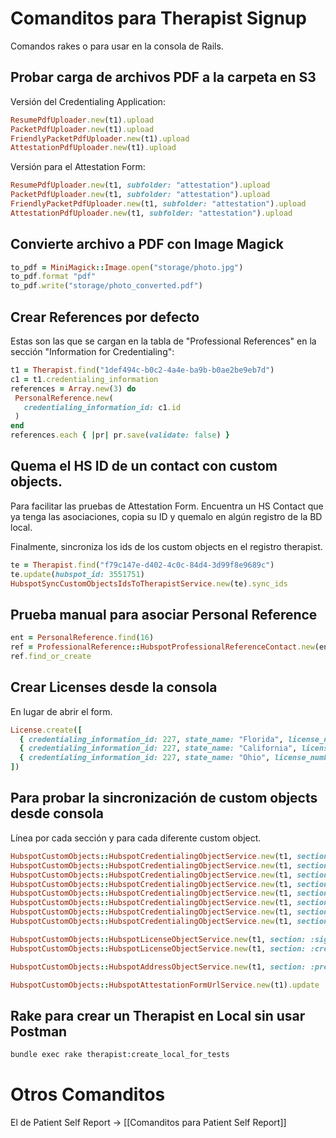 # Comanditos para Therapist Signup

Comandos rakes o para usar en la consola de Rails.

## Probar carga de archivos PDF a la carpeta en S3

Versión del Credentialing Application:
```ruby
ResumePdfUploader.new(t1).upload
PacketPdfUploader.new(t1).upload
FriendlyPacketPdfUploader.new(t1).upload
AttestationPdfUploader.new(t1).upload
```

Versión para el Attestation Form:
```ruby
ResumePdfUploader.new(t1, subfolder: "attestation").upload
PacketPdfUploader.new(t1, subfolder: "attestation").upload
FriendlyPacketPdfUploader.new(t1, subfolder: "attestation").upload
AttestationPdfUploader.new(t1, subfolder: "attestation").upload
```

## Convierte archivo a PDF con Image Magick

```ruby
to_pdf = MiniMagick::Image.open("storage/photo.jpg")
to_pdf.format "pdf"
to_pdf.write("storage/photo_converted.pdf")
```

## Crear References por defecto

Estas son las que se cargan en la tabla de "Professional References" en la sección "Information for Credentialing":
```ruby
t1 = Therapist.find("1def494c-b0c2-4a4e-ba9b-b0ae2be9eb7d")
c1 = t1.credentialing_information
references = Array.new(3) do
 PersonalReference.new(
   credentialing_information_id: c1.id
 )
end
references.each { |pr| pr.save(validate: false) }
```

## Quema el HS ID de un contact con custom objects.

Para facilitar las pruebas de Attestation Form. Encuentra un HS Contact que ya tenga las asociaciones, copia su ID y quemalo en algún registro de la BD local.

Finalmente, sincroniza los ids de los custom objects en el registro therapist.
```ruby
te = Therapist.find("f79c147e-d402-4c0c-84d4-3d99f8e9689c")
te.update(hubspot_id: 3551751)
HubspotSyncCustomObjectsIdsToTherapistService.new(te).sync_ids
```

## Prueba manual para asociar Personal Reference

```ruby
ent = PersonalReference.find(16)
ref = ProfessionalReference::HubspotProfessionalReferenceContact.new(ent)
ref.find_or_create
```

## Crear Licenses desde la consola

En lugar de abrir el form.
```ruby
License.create([
  { credentialing_information_id: 227, state_name: "Florida", license_number: "1223343", expiration_date: "2030-12-31" },
  { credentialing_information_id: 227, state_name: "California", license_number: "1223343", expiration_date: "2030-12-31" },
  { credentialing_information_id: 227, state_name: "Ohio", license_number: "1223343", expiration_date: "2030-12-31" }
])
```

## Para probar la sincronización de custom objects desde consola

Línea por cada sección y para cada diferente custom object.

```ruby
HubspotCustomObjects::HubspotCredentialingObjectService.new(t1, section: :signup).update
HubspotCustomObjects::HubspotCredentialingObjectService.new(t1, section: :personal_information).update
HubspotCustomObjects::HubspotCredentialingObjectService.new(t1, section: :immunization).update
HubspotCustomObjects::HubspotCredentialingObjectService.new(t1, section: :credentialing).update
HubspotCustomObjects::HubspotCredentialingObjectService.new(t1, section: :employment).update
HubspotCustomObjects::HubspotCredentialingObjectService.new(t1, section: :preferences).update
HubspotCustomObjects::HubspotCredentialingObjectService.new(t1, section: :npi_and_caqh).update
HubspotCustomObjects::HubspotCredentialingObjectService.new(t1, section: :certification).update

HubspotCustomObjects::HubspotLicenseObjectService.new(t1, section: :signup).update
HubspotCustomObjects::HubspotLicenseObjectService.new(t1, section: :credentialing).update

HubspotCustomObjects::HubspotAddressObjectService.new(t1, section: :preferences).update

HubspotCustomObjects::HubspotAttestationFormUrlService.new(t1).update
```

## Rake para crear un Therapist en Local sin usar Postman

```bash
bundle exec rake therapist:create_local_for_tests
```

# Otros Comanditos

El de Patient Self Report -> [[Comanditos para Patient Self Report]]